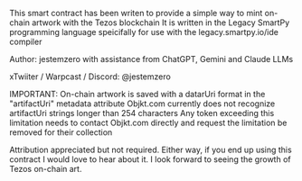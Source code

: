 This smart contract has been writen to provide a simple way to mint on-chain artwork with the Tezos blockchain
It is written in the Legacy SmartPy programming language speicifally for use with the legacy.smartpy.io/ide compiler

Author: jestemzero with assistance from ChatGPT, Gemini and Claude LLMs

xTwiiter / Warpcast / Discord: @jestemzero

IMPORTANT: On-chain artwork is saved with a datarUri format in the "artifactUri" metadata attribute
Objkt.com currently does not recognize artifactUri strings longer than 254 characters
Any token exceeding this limitation needs to contact Objkt.com directly and request the limitation be removed for their collection

Attribution appreciated but not required. Either way, if you end up using this contract I would love to hear about it.
I look forward to seeing the growth of Tezos on-chain art.
